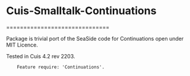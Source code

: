 # Cuis-Smalltalk-Continuations
==============================

Package is trivial port of the SeaSide code for Continuations open under MIT Licence.

Tested in Cuis 4.2 rev 2203.

````Smalltalk
	Feature require: 'Continuations'.
````
